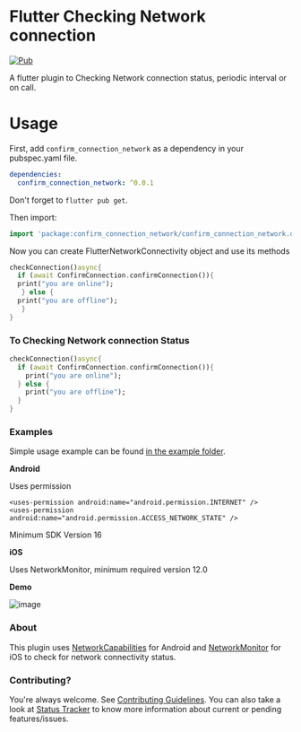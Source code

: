 # Flutter Checking Network connection

[![Pub](https://pub.dev/packages/confirm_connection_network)](https://pub.dev/packages/confirm_connection_network)

A flutter plugin to Checking Network connection status, periodic interval or on call.

# Usage

First, add `confirm_connection_network` as a dependency in your pubspec.yaml file.

```yaml
dependencies:
  confirm_connection_network: ^0.0.1
```

Don't forget to `flutter pub get`.

Then import:

```dart
import 'package:confirm_connection_network/confirm_connection_network.dart';
```

Now you can create FlutterNetworkConnectivity object and use its methods

```dart
checkConnection()async{
  if (await ConfirmConnection.confirmConnection()){
  print("you are online");
   } else {
  print("you are offline");
   }
}
```
### To Checking Network connection Status
```dart
checkConnection()async{
  if (await ConfirmConnection.confirmConnection()){
    print("you are online");
  } else {
    print("you are offline");
  }
}
```

 
 
 
### Examples
Simple usage example can be found [in the example folder](example.dart).

**Android**

Uses permission

```
<uses-permission android:name="android.permission.INTERNET" />
<uses-permission android:name="android.permission.ACCESS_NETWORK_STATE" />
```

Minimum SDK Version 16

**iOS**

Uses NetworkMonitor, minimum required version 12.0


**Demo**

![image](https://external-content.duckduckgo.com/iu/?u=https%3A%2F%2Ftse1.mm.bing.net%2Fth%3Fid%3DOIP.q5LDRtqY30X15uQKDUjSbwHaFj%26pid%3DApi&f=1&ipt=abdab93ca4d3a15004cc103e702b2802256977af7b9cfd9b027b7107846cac4e&ipo=images "Sample Gif")

### About
This plugin uses [NetworkCapabilities](https://developer.android.com/reference/android/net/NetworkCapabilities) for Android and [NetworkMonitor](https://developer.apple.com/documentation/network) for iOS to check for network connectivity status.


### Contributing?
You're always welcome. See [Contributing Guidelines](CONTRIBUTING.md). You can also take a look at [Status Tracker](https://github.com/736hsn/confirm_connection) to know more information about current or pending features/issues.
